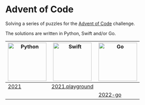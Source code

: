 # Advent of Code
Solving a series of puzzles for the [Advent of Code][aoc] challenge.

The solutions are written in Python, Swift and/or Go.

| <img alt="Python" width="120" height="120" src="https://cdn.worldvectorlogo.com/logos/python-5.svg"/> | <img alt="Swift" width="120" height="120" src="https://cdn.worldvectorlogo.com/logos/swift-15.svg"/> | <img alt="Go" width="120" height="120" src="https://cdn.worldvectorlogo.com/logos/golang-1.svg"/> |
| -------------- | ------------------------------------ |---------------------------------------------------------------------------------------------------|
| [2021](/2021/) | [2021.playground](/2021.playground/Pages/) |                                                                                                   |
| | | [2022-go](/2022-go/)                                                                              |

[aoc]: https://adventofcode.com